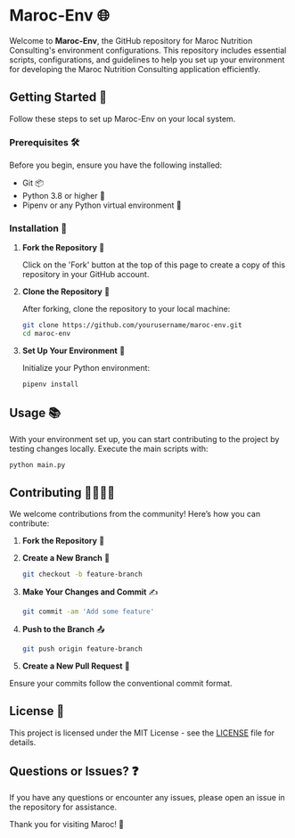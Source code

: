 # Maroc-Env 🌐

Welcome to **Maroc-Env**, the GitHub repository for Maroc Nutrition Consulting's environment configurations. This repository includes essential scripts, configurations, and guidelines to help you set up your environment for developing the Maroc Nutrition Consulting application efficiently.

## Getting Started 🚀

Follow these steps to set up Maroc-Env on your local system.

### Prerequisites 🛠️

Before you begin, ensure you have the following installed:
- Git 📦
- Python 3.8 or higher 🐍
- Pipenv or any Python virtual environment 🌿

### Installation 🔧

1. **Fork the Repository** 🍴

   Click on the 'Fork' button at the top of this page to create a copy of this repository in your GitHub account.

2. **Clone the Repository** 📂

   After forking, clone the repository to your local machine:

   ```bash
   git clone https://github.com/yourusername/maroc-env.git
   cd maroc-env
   ```

3. **Set Up Your Environment** 🌱

   Initialize your Python environment:

   ```bash
   pipenv install
   ```

## Usage 📚

With your environment set up, you can start contributing to the project by testing changes locally. Execute the main scripts with:

```bash
python main.py
```

## Contributing 👨‍💻👩‍💻

We welcome contributions from the community! Here’s how you can contribute:

1. **Fork the Repository** 🍴
2. **Create a New Branch** 🌿

   ```bash
   git checkout -b feature-branch
   ```

3. **Make Your Changes and Commit** ✍️

   ```bash
   git commit -am 'Add some feature'
   ```

4. **Push to the Branch** 📤

   ```bash
   git push origin feature-branch
   ```

5. **Create a New Pull Request** 📝

Ensure your commits follow the conventional commit format.

## License 📜

This project is licensed under the MIT License - see the [LICENSE](LICENSE) file for details.

## Questions or Issues? ❓

If you have any questions or encounter any issues, please open an issue in the repository for assistance.

Thank you for visiting Maroc! 🌟
